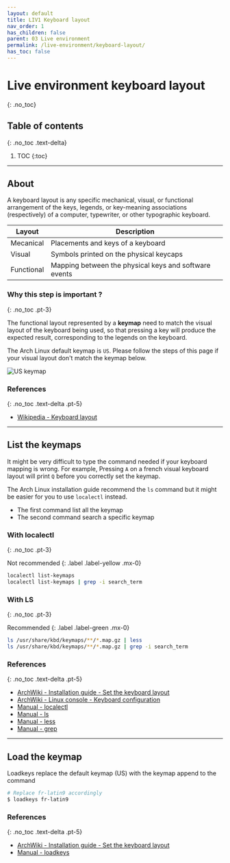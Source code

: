 ```yaml
---
layout: default
title: LIV1 Keyboard layout
nav_order: 1
has_children: false
parent: 03 Live environment
permalink: /live-environment/keyboard-layout/
has_toc: false
---
```


# Live environment keyboard layout
{: .no_toc}

## Table of contents
{: .no_toc .text-delta}

1. TOC
{:toc}

---

## About

A keyboard layout is any specific mechanical, visual, or functional arrangement of the keys, legends, or key-meaning associations (respectively) of a computer, typewriter, or other typographic keyboard.

| Layout     | Description                                           |
| ---------- | ----------------------------------------------------- |
| Mecanical  | Placements and keys of a keyboard                     |
| Visual     | Symbols printed on the physical keycaps               |
| Functional | Mapping between the physical keys and software events |

### Why this step is important ?
{: .no_toc .pt-3}

The functional layout represented by a **keymap** need to match the visual layout of the keyboard being used, so that pressing a key will produce the expected result, corresponding to the legends on the keyboard.

The Arch Linux default keymap is `US`. Please follow the steps of this page if your visual layout don't match the keymap below.

![US keymap](https://upload.wikimedia.org/wikipedia/commons/5/51/KB_United_States-NoAltGr.svg)

### References
{: .no_toc .text-delta .pt-5}

- [Wikipedia - Keyboard layout](https://en.wikipedia.org/wiki/Keyboard_layout)

---

## List the keymaps

It might be very difficult to type the command needed if your keyboard mapping is wrong. For example, Pressing `A` on a french visual keyboard layout will print `Q` before you correctly set the keymap.

The Arch Linux installation guide recommend the `ls` command but it might be easier for you to use `localectl` instead.

- The first command list all the keymap
- The second command search a specific keymap

### With localectl
{: .no_toc .pt-3}

Not recommended
{: .label .label-yellow .mx-0}

```bash
localectl list-keymaps
localectl list-keymaps | grep -i search_term
```

### With LS
{: .no_toc .pt-3}

Recommended
{: .label .label-green .mx-0}

```bash
ls /usr/share/kbd/keymaps/**/*.map.gz | less
ls /usr/share/kbd/keymaps/**/*.map.gz | grep -i search_term
```

### References
{: .no_toc .text-delta .pt-5}

- [ArchWiki - Installation guide - Set the keyboard layout](https://wiki.archlinux.org/index.php/Installation_guide#Set_the_keyboard_layout)
- [ArchWiki - Linux console - Keyboard configuration](https://wiki.archlinux.org/index.php/Linux_console/Keyboard_configuration)
- [Manual - localectl](https://jlk.fjfi.cvut.cz/arch/manpages/man/core/systemd/localectl.1.en)
- [Manual - ls](https://jlk.fjfi.cvut.cz/arch/manpages/man/core/coreutils/ls.1.en)
- [Manual - less](https://jlk.fjfi.cvut.cz/arch/manpages/man/core/less/less.1.en)
- [Manual - grep](https://jlk.fjfi.cvut.cz/arch/manpages/man/core/grep/grep.1.en)

---

## Load the keymap

Loadkeys replace the default keymap (US) with the keymap append to the command

```bash
# Replace fr-latin9 accordingly
$ loadkeys fr-latin9
```

### References
{: .no_toc .text-delta .pt-5}

- [ArchWiki - Installation guide - Set the keyboard layout](https://wiki.archlinux.org/index.php/Installation_guide#Set_the_keyboard_layout)
- [Manual - loadkeys](https://jlk.fjfi.cvut.cz/arch/manpages/man/loadkeys.1)
